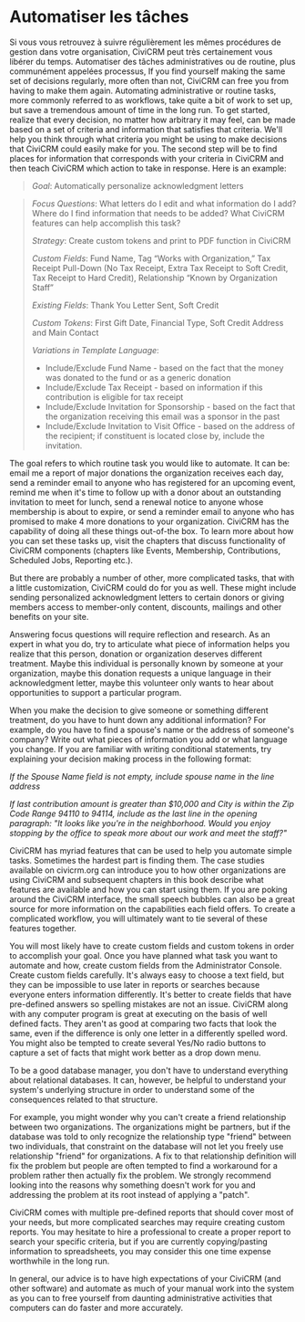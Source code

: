 Automatiser les tâches
======================

Si vous vous retrouvez à suivre régulièrement les mêmes procédures de gestion dans votre organisation, CiviCRM peut très certainement vous libérer du temps. Automatiser des tâches administratives ou de routine, plus communément appelées processus, 
If you find yourself making the same set of decisions regularly, more
often than not, CiviCRM can free you from having to make them again.
Automating administrative or routine tasks, more commonly referred to as
workflows, take quite a bit of work to set up, but save a tremendous
amount of time in the long run. To get started, realize that every
decision, no matter how arbitrary it may feel, can be made based on a
set of criteria and information that satisfies that criteria. We'll help
you think through what criteria you might be using to make decisions
that CiviCRM could easily make for you. The second step will be to find
places for information that corresponds with your criteria in CiviCRM
and then teach CiviCRM which action to take in response. Here is an
example:

> *Goal*: Automatically personalize acknowledgment letters

> *Focus Questions*: What letters do I edit and what information do I
> add? Where do I find information that needs to be added? What CiviCRM
> features can help accomplish this task?
>
> *Strategy*: Create custom tokens and print to PDF function in CiviCRM
>
> *Custom Fields*: Fund Name, Tag “Works with Organization,” Tax Receipt
> Pull-Down (No Tax Receipt, Extra Tax Receipt to Soft Credit, Tax
> Receipt to Hard Credit), Relationship “Known by Organization Staff”
>
> *Existing Fields*: Thank You Letter Sent, Soft Credit
>
> *Custom Tokens*: First Gift Date, Financial Type, Soft Credit Address
> and Main Contact
>
> *Variations in Template Language*:
>
> -   Include/Exclude Fund Name - based on the fact that the money was
>     donated to the fund or as a generic donation
> -   Include/Exclude Tax Receipt - based on information if this
>     contribution is eligible for tax receipt
> -   Include/Exclude Invitation for Sponsorship - based on the fact
>     that the organization receiving this email was a sponsor in the
>     past
> -   Include/Exclude Invitation to Visit Office - based on the address
>     of the recipient; if constituent is located close by, include the
>     invitation.

The goal refers to which routine task you would like to automate. It can
be: email me a report of major donations the organization receives each
day, send a reminder email to anyone who has registered for an upcoming
event, remind me when it's time to follow up with a donor about an
outstanding invitation to meet for lunch, send a renewal notice to
anyone whose membership is about to expire, or send a reminder email to
anyone who has promised to make 4 more donations to your organization.
CiviCRM has the capability of doing all these things out-of-the box. To
learn more about how you can set these tasks up, visit the chapters that
discuss functionality of CiviCRM components (chapters like Events,
Membership, Contributions, Scheduled Jobs, Reporting etc.).

But there are probably a number of other, more complicated tasks, that
with a little customization, CiviCRM could do for you as well. These
might include sending personalized acknowledgment letters to certain
donors or giving members access to member-only content, discounts,
mailings and other benefits on your site.

Answering focus questions will require reflection and research. As an
expert in what you do, try to articulate what piece of information helps
you realize that this person, donation or organization deserves
different treatment. Maybe this individual is personally known by
someone at your organization, maybe this donation requests a unique
language in their acknowledgment letter, maybe this volunteer only wants
to hear about opportunities to support a particular program.

When you make the decision to give someone or something different
treatment, do you have to hunt down any additional information? For
example, do you have to find a spouse's name or the address of someone's
company? Write out what pieces of information you add or what language
you change. If you are familiar with writing conditional statements,
try explaining your decision making process in the following format:

*If the Spouse Name field is not empty, include spouse name in the line
address*

*If last contribution amount is greater than $10,000 and City is within
the Zip Code Range 94110 to 94114, include as the last line in the
opening paragraph: "It looks like you're in the neighborhood. Would you
enjoy stopping by the office to speak more about our work and meet the
staff?"*

CiviCRM has myriad features that can be used to help you automate simple
tasks. Sometimes the hardest part is finding them. The case studies
available on civicrm.org can introduce you to how other organizations
are using CiviCRM and subsequent chapters in this book describe what
features are available and how you can start using them. If you are
poking around the CiviCRM interface, the small speech bubbles can also
be a great source for more information on the capabilities each field
offers. To create a complicated workflow, you will ultimately want to
tie several of these features together.

You will most likely have to create custom fields and custom tokens in
order to accomplish your goal. Once you have planned what task you want
to automate and how, create custom fields from the Administrator
Console. Create custom fields carefully. It's always easy to choose a
text field, but they can be impossible to use later in reports or
searches because everyone enters information differently. It's better to
create fields that have pre-defined answers so spelling mistakes are not
an issue. CiviCRM along with any computer program is great at executing
on the basis of well defined facts. They aren't as good at comparing two
facts that look the same, even if the difference is only one letter in a
differently spelled word. You might also be tempted to create several
Yes/No radio buttons to capture a set of facts that might work better as
a drop down menu.

To be a good database manager, you don't have to understand everything
about relational databases. It can, however, be helpful to understand
your system's underlying structure in order to understand some of the
consequences related to that structure.

For example, you might wonder why you can't create a friend relationship
between two organizations. The organizations might be partners, but if
the database was told to only recognize the relationship type "friend"
between two individuals, that constraint on the database will not let
you freely use relationship "friend" for organizations. A fix to that
relationship definition will fix the problem but people are often
tempted to find a workaround for a problem rather then actually fix the
problem. We strongly recommend looking into the reasons why something
doesn't work for you and addressing the problem at its root instead of
applying a "patch".

CiviCRM comes with multiple pre-defined reports that should cover most
of your needs, but more complicated searches may require creating custom
reports. You may hesitate to hire a professional to create a proper
report to search your specific criteria, but if you are currently
copying/pasting information to spreadsheets, you may consider this one
time expense worthwhile in the long run.

In general, our advice is to have high expectations of your CiviCRM (and
other software) and automate as much of your manual work into the system
as you can to free yourself from daunting administrative activities that
computers can do faster and more accurately.
